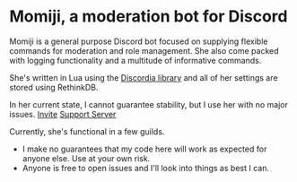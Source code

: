 # Momiji, a moderation bot for Discord

Momiji is a general purpose Discord bot focused on supplying flexible commands for moderation and role management.
She also come packed with logging functionality and a multitude of informative commands.

She's written in Lua using the [Discordia library](https://github.com/SinisterRectus/Discordia) and all of her settings are stored using RethinkDB.

In her current state, I cannot guarantee stability, but I use her with no major issues.
[Invite](https://discordapp.com/oauth2/authorize/?permissions=335670488&scope=bot&client_id=345316276098433025)
[Support Server](https://discord.gg/YYdpsNc)

Currently, she's functional in a few guilds.
* I make no guarantees that my code here will work as expected for anyone else. Use at your own risk.
* Anyone is free to open issues and I'll look into things as best I can.
